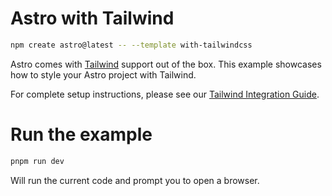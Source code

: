 # Astro with Tailwind

```sh
npm create astro@latest -- --template with-tailwindcss
```

Astro comes with [Tailwind](https://tailwindcss.com) support out of the box. This example showcases how to style your Astro project with Tailwind.

For complete setup instructions, please see our [Tailwind Integration Guide](https://docs.astro.build/en/guides/integrations-guide/tailwind).

# Run the example

```sh
pnpm run dev
```

Will run the current code and prompt you to open a browser.
